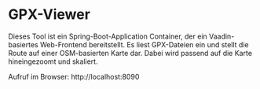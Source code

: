 # GPX-Viewer

Dieses Tool ist ein Spring-Boot-Application Container, der ein Vaadin-basiertes Web-Frontend bereitstellt. Es liest GPX-Dateien ein und stellt die Route auf einer OSM-basierten Karte dar. Dabei wird passend auf die Karte hineingezoomt und skaliert.

Aufruf im Browser: http://localhost:8090
